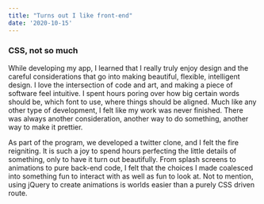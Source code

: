 ```yaml
---
title: "Turns out I like front-end"
date: '2020-10-15'
---
```

### CSS, not so much
While developing my app, I learned that I really truly enjoy design and the careful considerations that go into making beautiful, flexible, intelligent design. I love the intersection of code and art, and making a piece of software feel intuitive. I spent hours poring over how big certain words should be, which font to use, where things should be aligned. Much like any other type of development, I felt like my work was never finished. There was always another consideration, another way to do something, another way to make it prettier. 

As part of the program, we developed a twitter clone, and I felt the fire reigniting. It is such a joy to spend hours perfecting the little details of something, only to have it turn out beautifully. From splash screens to animations to pure back-end code, I felt that the choices I made coalesced into something fun to interact with as well as fun to look at. Not to mention, using jQuery to create animations is worlds easier than a purely CSS driven route. 